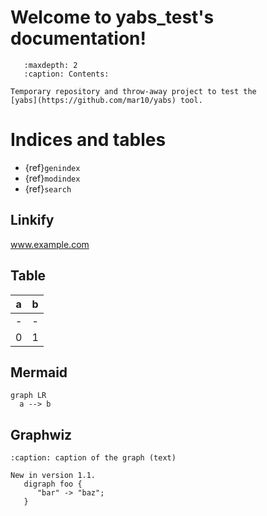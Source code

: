 <!-- .. yabs_test documentation master file, created by
   sphinx-quickstart on Sat Jul 30 12:46:10 2022.
   You can adapt this file completely to your liking, but it should at least
   contain the root `toctree` directive. -->

# Welcome to yabs_test's documentation!

```{toctree}
   :maxdepth: 2
   :caption: Contents:
```

```{note} 
Temporary repository and throw-away project to test the
[yabs](https://github.com/mar10/yabs) tool.
```


# Indices and tables

* {ref}`genindex`
* {ref}`modindex`
* {ref}`search`


## Linkify

www.example.com


## Table

| a | b |
| - | - |
| - | - |
| 0 | 1 |


## Mermaid

```{mermaid}
graph LR
  a --> b
```


## Graphwiz

```{graphviz}
:caption: caption of the graph (text)

New in version 1.1.
   digraph foo {
      "bar" -> "baz";
   }
```